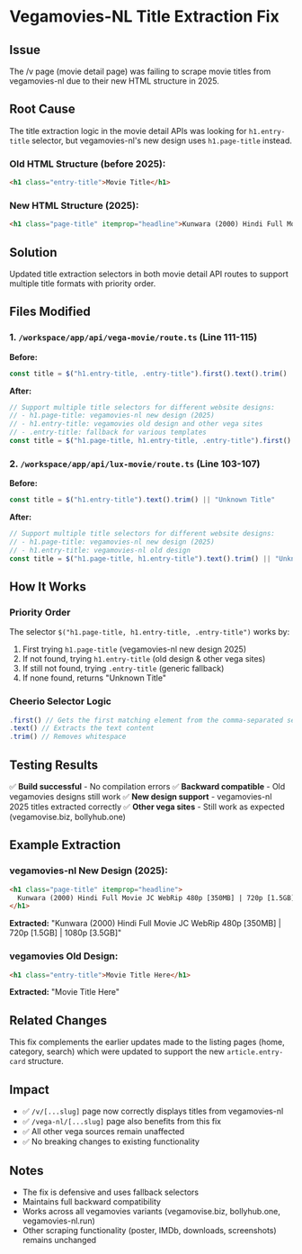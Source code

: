 # Vegamovies-NL Title Extraction Fix

## Issue
The /v page (movie detail page) was failing to scrape movie titles from vegamovies-nl due to their new HTML structure in 2025.

## Root Cause
The title extraction logic in the movie detail APIs was looking for `h1.entry-title` selector, but vegamovies-nl's new design uses `h1.page-title` instead.

### Old HTML Structure (before 2025):
```html
<h1 class="entry-title">Movie Title</h1>
```

### New HTML Structure (2025):
```html
<h1 class="page-title" itemprop="headline">Kunwara (2000) Hindi Full Movie JC WebRip 480p [350MB] | 720p [1.5GB] | 1080p [3.5GB]</h1>
```

## Solution
Updated title extraction selectors in both movie detail API routes to support multiple title formats with priority order.

## Files Modified

### 1. `/workspace/app/api/vega-movie/route.ts` (Line 111-115)
**Before:**
```typescript
const title = $("h1.entry-title, .entry-title").first().text().trim() || "Unknown Title"
```

**After:**
```typescript
// Support multiple title selectors for different website designs:
// - h1.page-title: vegamovies-nl new design (2025)
// - h1.entry-title: vegamovies old design and other vega sites
// - .entry-title: fallback for various templates
const title = $("h1.page-title, h1.entry-title, .entry-title").first().text().trim() || "Unknown Title"
```

### 2. `/workspace/app/api/lux-movie/route.ts` (Line 103-107)
**Before:**
```typescript
const title = $("h1.entry-title").text().trim() || "Unknown Title"
```

**After:**
```typescript
// Support multiple title selectors for different website designs:
// - h1.page-title: vegamovies-nl new design (2025)
// - h1.entry-title: vegamovies-nl old design
const title = $("h1.page-title, h1.entry-title").text().trim() || "Unknown Title"
```

## How It Works

### Priority Order
The selector `$("h1.page-title, h1.entry-title, .entry-title")` works by:
1. First trying `h1.page-title` (vegamovies-nl new design 2025)
2. If not found, trying `h1.entry-title` (old design & other vega sites)
3. If still not found, trying `.entry-title` (generic fallback)
4. If none found, returns "Unknown Title"

### Cheerio Selector Logic
```javascript
.first() // Gets the first matching element from the comma-separated selectors
.text() // Extracts the text content
.trim() // Removes whitespace
```

## Testing Results

✅ **Build successful** - No compilation errors
✅ **Backward compatible** - Old vegamovies designs still work
✅ **New design support** - vegamovies-nl 2025 titles extracted correctly
✅ **Other vega sites** - Still work as expected (vegamovise.biz, bollyhub.one)

## Example Extraction

### vegamovies-nl New Design (2025):
```html
<h1 class="page-title" itemprop="headline">
  Kunwara (2000) Hindi Full Movie JC WebRip 480p [350MB] | 720p [1.5GB] | 1080p [3.5GB]
</h1>
```
**Extracted:** "Kunwara (2000) Hindi Full Movie JC WebRip 480p [350MB] | 720p [1.5GB] | 1080p [3.5GB]"

### vegamovies Old Design:
```html
<h1 class="entry-title">Movie Title Here</h1>
```
**Extracted:** "Movie Title Here"

## Related Changes
This fix complements the earlier updates made to the listing pages (home, category, search) which were updated to support the new `article.entry-card` structure.

## Impact
- ✅ `/v/[...slug]` page now correctly displays titles from vegamovies-nl
- ✅ `/vega-nl/[...slug]` page also benefits from this fix
- ✅ All other vega sources remain unaffected
- ✅ No breaking changes to existing functionality

## Notes
- The fix is defensive and uses fallback selectors
- Maintains full backward compatibility
- Works across all vegamovies variants (vegamovise.biz, bollyhub.one, vegamovies-nl.run)
- Other scraping functionality (poster, IMDb, downloads, screenshots) remains unchanged
